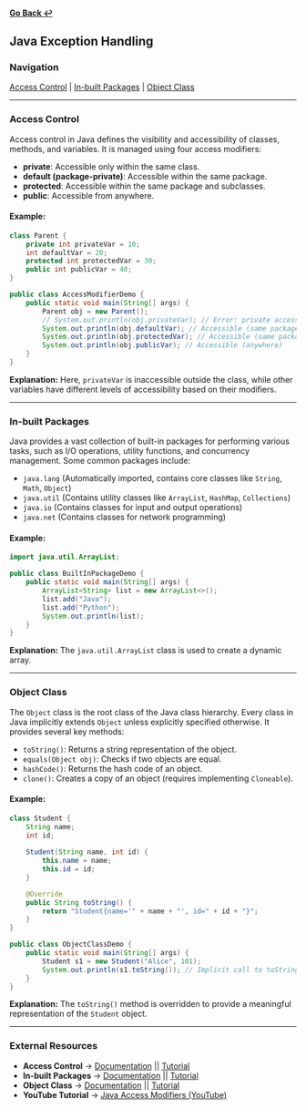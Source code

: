 #### [Go Back ↩](../README.md)

## Java Exception Handling


### Navigation
[Access Control](#access-control) | [In-built Packages](#in-built-packages) | [Object Class](#object-class)

---

### Access Control
Access control in Java defines the visibility and accessibility of classes, methods, and variables. It is managed using four access modifiers:

- **private**: Accessible only within the same class.
- **default (package-private)**: Accessible within the same package.
- **protected**: Accessible within the same package and subclasses.
- **public**: Accessible from anywhere.

#### Example:
```java
class Parent {
    private int privateVar = 10;
    int defaultVar = 20;
    protected int protectedVar = 30;
    public int publicVar = 40;
}

public class AccessModifierDemo {
    public static void main(String[] args) {
        Parent obj = new Parent();
        // System.out.println(obj.privateVar); // Error: private access
        System.out.println(obj.defaultVar); // Accessible (same package)
        System.out.println(obj.protectedVar); // Accessible (same package)
        System.out.println(obj.publicVar); // Accessible (anywhere)
    }
}
```
**Explanation:** Here, `privateVar` is inaccessible outside the class, while other variables have different levels of accessibility based on their modifiers.

---

### In-built Packages
Java provides a vast collection of built-in packages for performing various tasks, such as I/O operations, utility functions, and concurrency management. Some common packages include:

- `java.lang` (Automatically imported, contains core classes like `String`, `Math`, `Object`)
- `java.util` (Contains utility classes like `ArrayList`, `HashMap`, `Collections`)
- `java.io` (Contains classes for input and output operations)
- `java.net` (Contains classes for network programming)

#### Example:
```java
import java.util.ArrayList;

public class BuiltInPackageDemo {
    public static void main(String[] args) {
        ArrayList<String> list = new ArrayList<>();
        list.add("Java");
        list.add("Python");
        System.out.println(list);
    }
}
```
**Explanation:** The `java.util.ArrayList` class is used to create a dynamic array.

---

### Object Class
The `Object` class is the root class of the Java class hierarchy. Every class in Java implicitly extends `Object` unless explicitly specified otherwise. It provides several key methods:

- `toString()`: Returns a string representation of the object.
- `equals(Object obj)`: Checks if two objects are equal.
- `hashCode()`: Returns the hash code of an object.
- `clone()`: Creates a copy of an object (requires implementing `Cloneable`).

#### Example:
```java
class Student {
    String name;
    int id;
    
    Student(String name, int id) {
        this.name = name;
        this.id = id;
    }

    @Override
    public String toString() {
        return "Student{name='" + name + "', id=" + id + "}";
    }
}

public class ObjectClassDemo {
    public static void main(String[] args) {
        Student s1 = new Student("Alice", 101);
        System.out.println(s1.toString()); // Implicit call to toString()
    }
}
```
**Explanation:** The `toString()` method is overridden to provide a meaningful representation of the `Student` object.

---

### External Resources
- **Access Control** → [Documentation](https://docs.oracle.com/javase/tutorial/java/javaOO/accesscontrol.html) || [Tutorial](https://www.geeksforgeeks.org/access-modifiers-java/)
- **In-built Packages** → [Documentation](https://docs.oracle.com/javase/tutorial/java/package/index.html) || [Tutorial](https://www.baeldung.com/java-packages)
- **Object Class** → [Documentation](https://docs.oracle.com/javase/8/docs/api/java/lang/Object.html) || [Tutorial](https://www.tutorialspoint.com/java/java_object_class.htm)
- **YouTube Tutorial** → [Java Access Modifiers (YouTube)](https://youtu.be/BSVKUk58K6U?feature=shared)  

